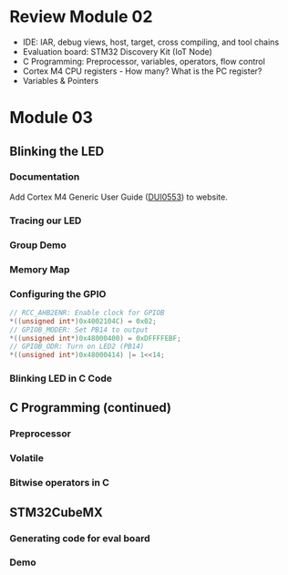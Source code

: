 # Review Module 02
- IDE: IAR, debug views, host, target, cross compiling, and tool chains
- Evaluation board: STM32 Discovery Kit (IoT Node)
- C Programming: Preprocessor, variables, operators, flow control
- Cortex M4 CPU registers - How many? What is the PC register?
- Variables & Pointers

# Module 03

## Blinking the LED
### Documentation
Add Cortex M4 Generic User Guide ([DUI0553](https://documentation-service.arm.com/static/5f2ac76d60a93e65927bbdc5)) to website.
### Tracing our LED
### Group Demo
### Memory Map
### Configuring the GPIO
```C
// RCC_AHB2ENR: Enable clock for GPIOB
*((unsigned int*)0x4002104C) = 0x02;
// GPIOB_MODER: Set PB14 to output
*((unsigned int*)0x48000400) = 0xDFFFFEBF;
// GPIOB_ODR: Turn on LED2 (PB14)
*((unsigned int*)0x48000414) |= 1<<14;
```
### Blinking LED in C Code

## C Programming (continued)
### Preprocessor
### Volatile
### Bitwise operators in C

## STM32CubeMX
### Generating code for eval board
### Demo
